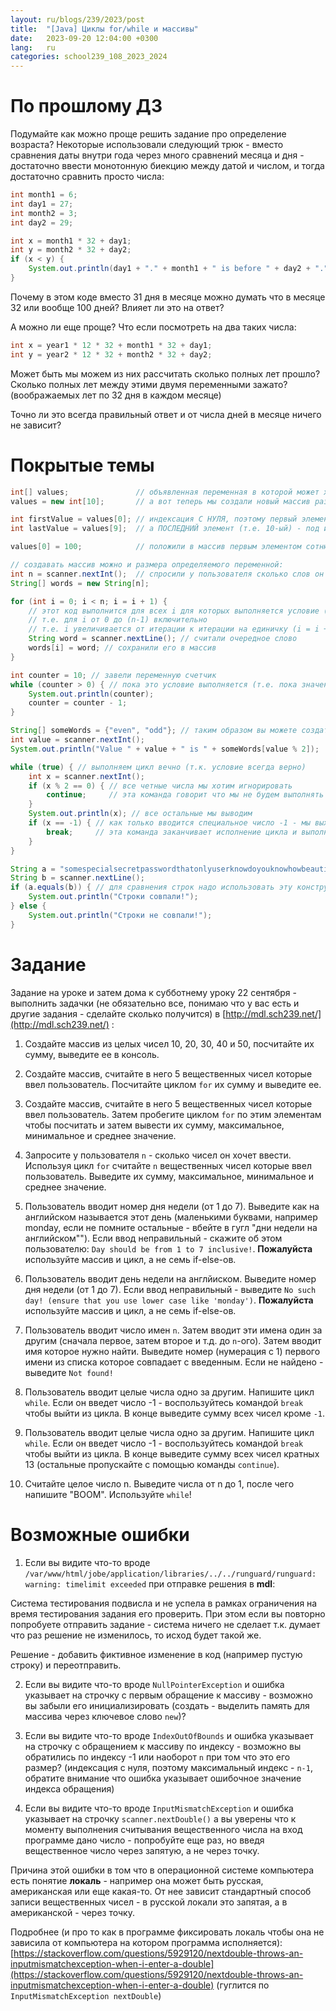 ```yaml
---
layout: ru/blogs/239/2023/post
title:  "[Java] Циклы for/while и массивы"
date:   2023-09-20 12:04:00 +0300
lang:   ru
categories: school239_108_2023_2024
---
```


[//]: # (1 урок - впритык успел:)
[//]: # (как объявить массив)
[//]: # (как создать массив размера 10)
[//]: # (как записать в первую/последнюю ячейку)
[//]: # (а что будет если ошибиться?)
[//]: # (как спросить у пользователя число слов и затем считать их все)
[//]: # (for)
[//]: # (while - таймер написать)
[//]: # (как по введенному числу вывести even/odd без if-ов?)
[//]: # (инициализация массива inplace - для определения четности)
[//]: # (while - continue - break &#40;четные игнорим, остальные выводим, ввели -1 - выходим&#41;)
[//]: # (сравнение строк через equals)

**По прошлому ДЗ**
====

Подумайте как можно проще решить задание про определение возраста? Некоторые использовали следующий трюк - вместо сравнения даты
внутри года через много сравнений месяца и дня - достаточно ввести монотонную биекцию между датой и числом, и тогда достаточно
сравнить просто числа:

```java
int month1 = 6;
int day1 = 27;
int month2 = 3;
int day2 = 29;

int x = month1 * 32 + day1;
int y = month2 * 32 + day2;
if (x < y) {
    System.out.println(day1 + "." + month1 + " is before " + day2 + "." + month2);
}
```

Почему в этом коде вместо 31 дня в месяце можно думать что в месяце 32 или вообще 100 дней? Влияет ли это на ответ?

А можно ли еще проще? Что если посмотреть на два таких числа:

```java
int x = year1 * 12 * 32 + month1 * 32 + day1;
int y = year2 * 12 * 32 + month2 * 32 + day2;
```

Может быть мы можем из них рассчитать сколько полных лет прошло? Сколько полных лет между этими двумя переменными зажато? (воображаемых лет по 32 дня в каждом месяце)

Точно ли это всегда правильный ответ и от числа дней в месяце ничего не зависит?

**Покрытые темы**
====

```java
int[] values;               // объявленная переменная в которой может храниться массив (пока что его нет т.к. мы его не создали)
values = new int[10];       // а вот теперь мы создали новый массив размера 10 и положили его в эту переменную

int firstValue = values[0]; // индексация С НУЛЯ, поэтому первый элемент под индексом 0
int lastValue = values[9];  // а ПОСЛЕДНИЙ элемент (т.е. 10-ый) - под индексом 9

values[0] = 100;            // положили в массив первым элементом сотню

// создавать массив можно и размера определяемого переменной:
int n = scanner.nextInt();  // спросили у пользователя сколько слов он планирует ввести
String[] words = new String[n];

for (int i = 0; i < n; i = i + 1) {
    // этот код выполнится для всех i для которых выполняется условие (i < n) начиная с (i = 0)
    // т.е. для i от 0 до (n-1) включительно
    // т.е. i увеличивается от итерации к итерации на единичку (i = i + 1)
    String word = scanner.nextLine(); // считали очередное слово
    words[i] = word; // сохранили его в массив
}

int counter = 10; // завели переменную счетчик
while (counter > 0) { // пока это условие выполняется (т.е. пока значение переменной больше нуля) - будет выполняться код:
    System.out.println(counter);
    counter = counter - 1;
}

String[] someWords = {"even", "odd"}; // таким образом вы можете создать массив из заранее указанных элементов
int value = scanner.nextInt();
System.out.println("Value " + value + " is " + someWords[value % 2]);

while (true) { // выполняем цикл вечно (т.к. условие всегда верно)
    int x = scanner.nextInt();
    if (x % 2 == 0) { // все четные числа мы хотим игнорировать
        continue;     // эта команда говорит что мы не будем выполнять оставшийся код этой итерации цикла - а сразу перейдем к следующей (т.е. пойдем считывать следующее число)
    }
    System.out.println(x); // все остальные мы выводим
    if (x == -1) { // как только вводится специальное число -1 - мы выходим из цикла
        break;     // эта команда заканчивает исполнение цикла и выполняется код сразу после фигурных скобок цикла
    }
}

String a = "somespecialsecretpasswordthatonlyuserknowdoyouknowhowbeautifulareunicorns?";
String b = scanner.nextLine();
if (a.equals(b)) { // для сравнения строк надо использовать эту конструкцию, а не оператор ==
    System.out.println("Строки совпали!");
} else {
    System.out.println("Строки не совпали!");
}
```


**Задание**
====

Задание на уроке и затем дома к субботнему уроку 22 сентября - выполнить задачки (не обязательно все, понимаю что у вас есть и другие задания - сделайте сколько получится) в [http://mdl.sch239.net/](http://mdl.sch239.net/) :

1) Создайте массив из целых чисел 10, 20, 30, 40 и 50, посчитайте их сумму, выведите ее в консоль.

2) Создайте массив, считайте в него 5 вещественных чисел которые ввел пользователь. Посчитайте циклом ```for``` их сумму и выведите ее.

3) Создайте массив, считайте в него 5 вещественных чисел которые ввел пользователь. Затем пробегите циклом ```for``` по этим элементам чтобы посчитать и затем вывести их сумму, максимальное, минимальное и среднее значение.

4) Запросите у пользователя ```n``` - сколько чисел он хочет ввести. Используя цикл ```for``` считайте ```n``` вещественных чисел которые ввел пользователь. Выведите их сумму, максимальное, минимальное и среднее значение.

5) Пользователь вводит номер дня недели (от 1 до 7). Выведите как на английском называется этот день (маленькими буквами, например monday, если не помните остальные - вбейте в гугл "дни недели на английском""). Если ввод неправильный - скажите об этом пользователю: ```Day should be from 1 to 7 inclusive!```. **Пожалуйста** используйте массив и цикл, а не семь if-else-ов.

6) Пользователь вводит день недели на англйиском. Выведите номер дня недели (от 1 до 7). Если ввод неправильный - выведите ```No such day! (ensure that you use lower case like 'monday')```. **Пожалуйста** используйте массив и цикл, а не семь if-else-ов.

7) Пользователь вводит число имен ```n```. Затем вводит эти имена один за другим (сначала первое, затем второе и т.д. до ```n```-ого). Затем вводит имя которое нужно найти. Выведите номер (нумерация с 1) первого имени из списка которое совпадает с введенным. Если не найдено - выведите ```Not found!```

8) Пользователь вводит целые числа одно за другим. Напишите цикл ```while```. Если он введет число -1 - воспользуйтесь командой ```break``` чтобы выйти из цикла. В конце выведите сумму всех чисел кроме ```-1```.

9) Пользователь вводит целые числа одно за другим. Напишите цикл ```while```. Если он введет число -1 - воспользуйтесь командой ```break``` чтобы выйти из цикла. В конце выведите сумму всех чисел кратных 13 (остальные пропускайте с помощью команды ```continue```).

10) Считайте целое число n. Выведите числа от n до 1, после чего напишите "BOOM". Используйте ```while```!



**Возможные ошибки**
====

1) Если вы видите что-то вроде ```/var/www/html/jobe/application/libraries/../../runguard/runguard: warning: timelimit exceeded``` при отправке решения в **mdl**:

Система тестирования подвисла и не успела в рамках ограничения на время тестирования задания его проверить. При этом если вы повторно попробуете отправить задание - система ничего не сделает т.к. думает что раз решение не изменилось, то исход будет такой же.

Решение - добавить фиктивное изменение в код (например пустую строку) и переотправить.

2) Если вы видите что-то вроде ```NullPointerException``` и ошибка указывает на строчку с первым обращение к массиву - возможно вы забыли его инициализировать (создать - выделить память для массива через ключевое слово ```new```)?

3) Если вы видите что-то вроде ```IndexOutOfBounds``` и ошибка указывает на строчку с обращением к массиву по индексу - возможно вы обратились по индексу -1 или наоборот ```n``` при том что это его размер? (индексация с нуля, поэтому максимальный индекс - ```n-1```, обратите внимание что ошибка указывает ошибочное значение индекса обращения)

4) Если вы видите что-то вроде ```InputMismatchException``` и ошибка указывает на строчку ```scanner.nextDouble()``` а вы уверены что к моменту выполнения считывания вещественного числа на вход программе дано число - попробуйте еще раз, но введя вещественное число через запятую, а не через точку.

Причина этой ошибки в том что в операционной системе компьютера есть понятие **локаль** - например она может быть русская, американская или еще какая-то. От нее зависит стандартный способ записи вещественных чисел - в русской локали это запятая, а в американской - через точку.

Подробнее (и про то как в программе фиксировать локаль чтобы она не зависила от компьютера на котором программа исполняется): [https://stackoverflow.com/questions/5929120/nextdouble-throws-an-inputmismatchexception-when-i-enter-a-double](https://stackoverflow.com/questions/5929120/nextdouble-throws-an-inputmismatchexception-when-i-enter-a-double) (гуглится по ```InputMismatchException nextDouble```)
